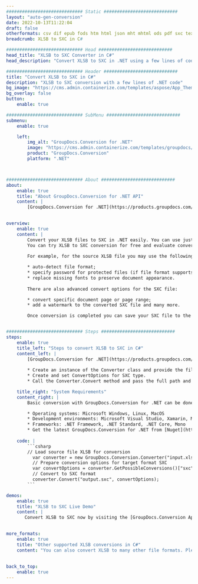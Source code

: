 ```yaml
---
############################# Static ############################
layout: "auto-gen-conversion"
date: 2022-10-13T11:22:04
draft: false
otherformats: csv dif epub fods htm html json mht mhtml ods pdf sxc tex tsv xlam xls xlsb xlsm xlsx xlt xltm xltx xml xps
breadcrumb: XLSB to SXC in C#

############################# Head ############################
head_title: "XLSB to SXC Converter in C#"
head_description: "Convert XLSB to SXC in .NET using a few lines of code. Use the GroupDocs Document Conversion API to convert over 160 file formats."

############################# Header ############################
title: "Convert XLSB to SXC in C#"
description: "XLSB to SXC conversion with a few lines of .NET code"
bg_image: "https://cms.admin.containerize.com/templates/aspose/App_Themes/V3/images/bg/header1.png"
bg_overlay: false
button:
    enable: true

############################# SubMenu ############################
submenu:
    enable: true

    left:
        img_alt: "GroupDocs.Conversion for .NET"
        image: "https://cms.admin.containerize.com/templates/groupdocs/images/product-logos/90x90-noborder/groupdocs-conversion-net.png"
        product: "GroupDocs.Conversion"
        platform: ".NET"



############################# About ############################
about:
    enable: true
    title: "About GroupDocs.Conversion for .NET API"
    content: |
        [GroupDocs.Conversion for .NET](https://products.groupdocs.com/conversion/net/) can be used to convert Microsoft Word, Excel, PowerPoint, PDF, Visio and other formats. GroupDocs.Conversion is a standalone API that is suitable for back-end and internal systems where high performance is required. It does not depend on any software such as Microsoft or Open Office.
    

overview:
    enable: true
    content: |
        Convert your XLSB files to SXC in .NET easily. You can use just a couple of C# code lines in any platform of your choice like - Windows, Linux, macOS.
        You can try XLSB to SXC conversion for free and evaluate conversion results quality.  Along with simple file conversion scenarios you can try more advanced options for loading source XLSB file and for saving output SXC result. 
        
        For example, for the source XLSB file you may use the following load options:

        * auto-detect file format;
        * specify password for protected files (if file format supports it);
        * replace missing fonts to preserve document appearance.
        
        There are also advanced convert options for the SXC file:

        * convert specific document page or page range;
        * add a watermark to the converted SXC file and many more.

        Once conversion is completed you can save your SXC file to the local file path or any third-party storage like FTP, Amazon S3, Google Drive, Dropbox etc. Please note - to convert XLSB to SXC there is no need for any additional software installed - like MS Office, Open Office, Adobe Acrobat Reader etc.


############################# Steps ############################
steps:
    enable: true
    title_left: "Steps to convert XLSB to SXC in C#"
    content_left: |
        [GroupDocs.Conversion for .NET](https://products.groupdocs.com/conversion/net/) makes it easy for developers to convert a XLSB file to SXC with a few lines of code.
        
        * Create an instance of the Converter class and provide the file XLSB with the full path
        * Create and set ConvertOptions for SXC type.
        * Call the Converter.Convert method and pass the full path and format (SXC) as a parameter

    title_right: "System Requirements"
    content_right: |
        Basic conversion with GroupDocs.Conversion for .NET can be done in just a few simple steps. Our APIs are supported on all major platforms and operating systems. Before executing the code below, make sure you have the following prerequisites installed on your system.

        * Operating systems: Microsoft Windows, Linux, MacOS
        * Development environments: Microsoft Visual Studio, Xamarin, MonoDevelop
        * Frameworks: .NET Framework, .NET Standard, .NET Core, Mono
        * Get the latest GroupDocs.Conversion for .NET from [Nuget](https://www.nuget.org/packages/groupdocs.conversion)
         
    code: |
        ```csharp    
        // Load source file XLSB for conversion
          var converter = new GroupDocs.Conversion.Converter("input.xlsb");
          // Prepare conversion options for target format SXC
          var convertOptions = converter.GetPossibleConversions()["sxc"].ConvertOptions;
          // Convert to SXC format
          converter.Convert("output.sxc", convertOptions);
        ```

demos:
    enable: true
    title: "XLSB to SXC Live Demo"
    content: |
       Convert XLSB to SXC now by visiting the [GroupDocs.Conversion App](https://products.groupdocs.app/conversion/family) website. Online demo has the following advantages
          

more_formats:
    enable: true
    title: "Other supported XLSB conversions in C#"
    content: "You can also convert XLSB to many other file formats. Please see the list below."
       
       
back_to_top:
    enable: true
---
```

